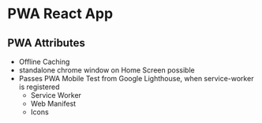 # PWA React App

## PWA Attributes

- Offline Caching
- standalone chrome window on Home Screen possible
- Passes PWA Mobile Test from Google Lighthouse, when service-worker is registered
  - Service Worker
  - Web Manifest
  - Icons


